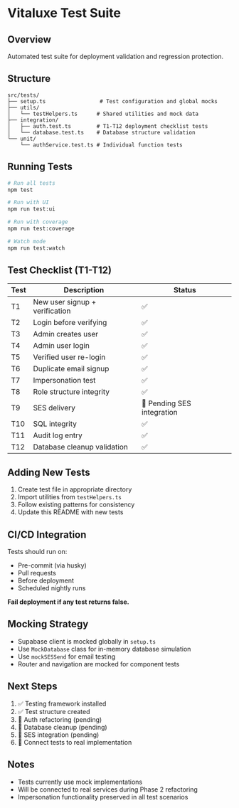 # Vitaluxe Test Suite

## Overview
Automated test suite for deployment validation and regression protection.

## Structure

```
src/tests/
├── setup.ts                 # Test configuration and global mocks
├── utils/
│   └── testHelpers.ts      # Shared utilities and mock data
├── integration/
│   ├── auth.test.ts        # T1-T12 deployment checklist tests
│   └── database.test.ts    # Database structure validation
└── unit/
    └── authService.test.ts # Individual function tests
```

## Running Tests

```bash
# Run all tests
npm test

# Run with UI
npm run test:ui

# Run with coverage
npm run test:coverage

# Watch mode
npm run test:watch
```

## Test Checklist (T1-T12)

| Test | Description | Status |
|------|-------------|--------|
| T1 | New user signup + verification | ✅ |
| T2 | Login before verifying | ✅ |
| T3 | Admin creates user | ✅ |
| T4 | Admin user login | ✅ |
| T5 | Verified user re-login | ✅ |
| T6 | Duplicate email signup | ✅ |
| T7 | Impersonation test | ✅ |
| T8 | Role structure integrity | ✅ |
| T9 | SES delivery | 🚧 Pending SES integration |
| T10 | SQL integrity | ✅ |
| T11 | Audit log entry | ✅ |
| T12 | Database cleanup validation | ✅ |

## Adding New Tests

1. Create test file in appropriate directory
2. Import utilities from `testHelpers.ts`
3. Follow existing patterns for consistency
4. Update this README with new tests

## CI/CD Integration

Tests should run on:
- Pre-commit (via husky)
- Pull requests
- Before deployment
- Scheduled nightly runs

**Fail deployment if any test returns false.**

## Mocking Strategy

- Supabase client is mocked globally in `setup.ts`
- Use `MockDatabase` class for in-memory database simulation
- Use `mockSESSend` for email testing
- Router and navigation are mocked for component tests

## Next Steps

1. ✅ Testing framework installed
2. ✅ Test structure created
3. 🚧 Auth refactoring (pending)
4. 🚧 Database cleanup (pending)
5. 🚧 SES integration (pending)
6. 🚧 Connect tests to real implementation

## Notes

- Tests currently use mock implementations
- Will be connected to real services during Phase 2 refactoring
- Impersonation functionality preserved in all test scenarios
